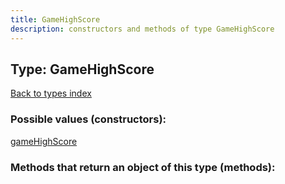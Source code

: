 ```yaml
---
title: GameHighScore
description: constructors and methods of type GameHighScore
---
```

## Type: GameHighScore  
[Back to types index](index.md)



### Possible values (constructors):

[gameHighScore](../constructors/gameHighScore.md)  



### Methods that return an object of this type (methods):



